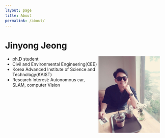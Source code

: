 ```yaml
---
layout: page
title: About
permalink: /about/
---
```


# Jinyong Jeong

<img style="float: right;" src="/fig/about/profile.jpg" width="200px" height="250px">

* ph.D student
* Civil and Environmental Engineering(CEE)
* Korea Advanced Institute of Science and Technology(KAIST)
* Research Interest: Autonomous car, SLAM, computer Vision



